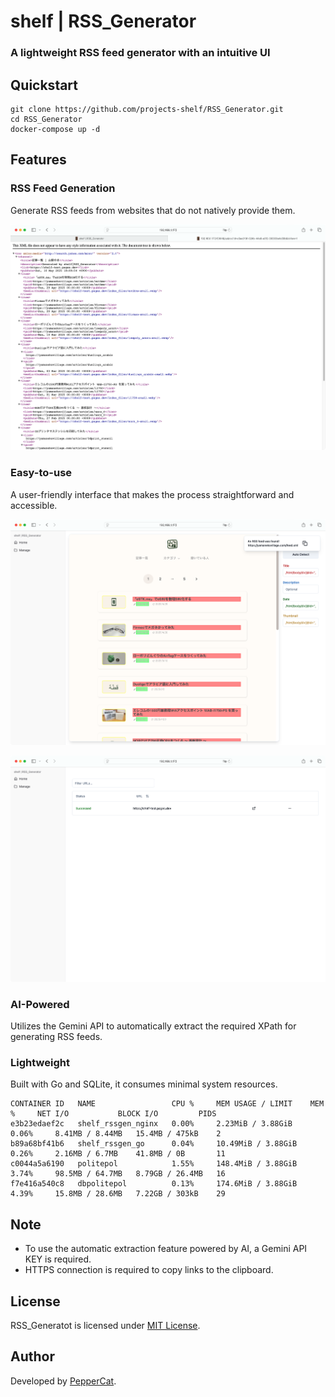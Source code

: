 # shelf | RSS_Generator

### A lightweight RSS feed generator with an intuitive UI

## Quickstart

```shell
git clone https://github.com/projects-shelf/RSS_Generator.git
cd RSS_Generator
docker-compose up -d
```

## Features

### RSS Feed Generation

Generate RSS feeds from websites that do not natively provide them.

![rss](./assets/rss.png)

### Easy-to-use

A user-friendly interface that makes the process straightforward and accessible.

![edit](./assets/edit.png)

![manage](./assets/manage.png)

### AI-Powered

Utilizes the Gemini API to automatically extract the required XPath for generating RSS feeds.

### Lightweight

Built with Go and SQLite, it consumes minimal system resources.

```
CONTAINER ID   NAME                 CPU %     MEM USAGE / LIMIT    MEM %     NET I/O           BLOCK I/O         PIDS
e3b23edaef2c   shelf_rssgen_nginx   0.00%     2.23MiB / 3.88GiB    0.06%     8.41MB / 8.44MB   15.4MB / 475kB    2
b89a68bf41b6   shelf_rssgen_go      0.04%     10.49MiB / 3.88GiB   0.26%     2.16MB / 6.7MB    41.8MB / 0B       11
c0044a5a6190   politepol            1.55%     148.4MiB / 3.88GiB   3.74%     98.5MB / 64.7MB   8.79GB / 26.4MB   16
f7e416a540c8   dbpolitepol          0.13%     174.6MiB / 3.88GiB   4.39%     15.8MB / 28.6MB   7.22GB / 303kB    29
```

## Note

- To use the automatic extraction feature powered by AI, a Gemini API KEY is required.
- HTTPS connection is required to copy links to the clipboard.

## License

RSS_Generatot is licensed under [MIT License](https://github.com/projects-shelf/RSS_Generator/blob/main/LICENSE).

## Author

Developed by [PepperCat](https://github.com/PepperCat-YamanekoVillage).
